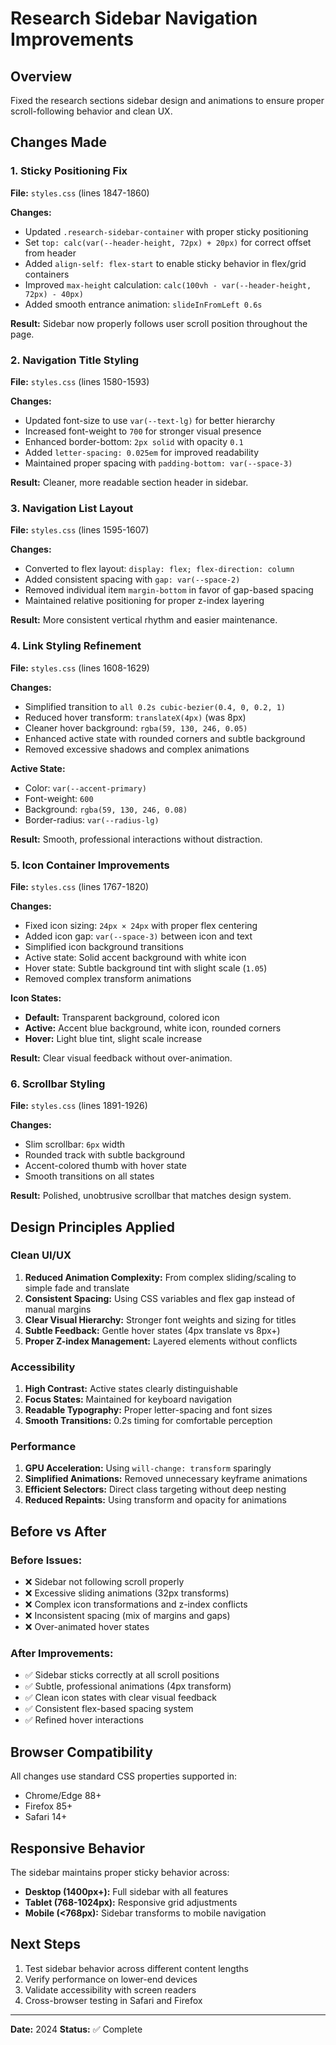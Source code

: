 # Research Sidebar Navigation Improvements

## Overview
Fixed the research sections sidebar design and animations to ensure proper scroll-following behavior and clean UX.

## Changes Made

### 1. Sticky Positioning Fix
**File:** `styles.css` (lines 1847-1860)

**Changes:**
- Updated `.research-sidebar-container` with proper sticky positioning
- Set `top: calc(var(--header-height, 72px) + 20px)` for correct offset from header
- Added `align-self: flex-start` to enable sticky behavior in flex/grid containers
- Improved `max-height` calculation: `calc(100vh - var(--header-height, 72px) - 40px)`
- Added smooth entrance animation: `slideInFromLeft 0.6s`

**Result:** Sidebar now properly follows user scroll position throughout the page.

### 2. Navigation Title Styling
**File:** `styles.css` (lines 1580-1593)

**Changes:**
- Updated font-size to use `var(--text-lg)` for better hierarchy
- Increased font-weight to `700` for stronger visual presence
- Enhanced border-bottom: `2px solid` with opacity `0.1`
- Added `letter-spacing: 0.025em` for improved readability
- Maintained proper spacing with `padding-bottom: var(--space-3)`

**Result:** Cleaner, more readable section header in sidebar.

### 3. Navigation List Layout
**File:** `styles.css` (lines 1595-1607)

**Changes:**
- Converted to flex layout: `display: flex; flex-direction: column`
- Added consistent spacing with `gap: var(--space-2)`
- Removed individual item `margin-bottom` in favor of gap-based spacing
- Maintained relative positioning for proper z-index layering

**Result:** More consistent vertical rhythm and easier maintenance.

### 4. Link Styling Refinement
**File:** `styles.css` (lines 1608-1629)

**Changes:**
- Simplified transition to `all 0.2s cubic-bezier(0.4, 0, 0.2, 1)`
- Reduced hover transform: `translateX(4px)` (was 8px)
- Cleaner hover background: `rgba(59, 130, 246, 0.05)`
- Enhanced active state with rounded corners and subtle background
- Removed excessive shadows and complex animations

**Active State:**
- Color: `var(--accent-primary)`
- Font-weight: `600`
- Background: `rgba(59, 130, 246, 0.08)`
- Border-radius: `var(--radius-lg)`

**Result:** Smooth, professional interactions without distraction.

### 5. Icon Container Improvements
**File:** `styles.css` (lines 1767-1820)

**Changes:**
- Fixed icon sizing: `24px × 24px` with proper flex centering
- Added icon gap: `var(--space-3)` between icon and text
- Simplified icon background transitions
- Active state: Solid accent background with white icon
- Hover state: Subtle background tint with slight scale (`1.05`)
- Removed complex transform animations

**Icon States:**
- **Default:** Transparent background, colored icon
- **Active:** Accent blue background, white icon, rounded corners
- **Hover:** Light blue tint, slight scale increase

**Result:** Clear visual feedback without over-animation.

### 6. Scrollbar Styling
**File:** `styles.css` (lines 1891-1926)

**Changes:**
- Slim scrollbar: `6px` width
- Rounded track with subtle background
- Accent-colored thumb with hover state
- Smooth transitions on all states

**Result:** Polished, unobtrusive scrollbar that matches design system.

## Design Principles Applied

### Clean UI/UX
1. **Reduced Animation Complexity:** From complex sliding/scaling to simple fade and translate
2. **Consistent Spacing:** Using CSS variables and flex gap instead of manual margins
3. **Clear Visual Hierarchy:** Stronger font weights and sizing for titles
4. **Subtle Feedback:** Gentle hover states (4px translate vs 8px+)
5. **Proper Z-index Management:** Layered elements without conflicts

### Accessibility
1. **High Contrast:** Active states clearly distinguishable
2. **Focus States:** Maintained for keyboard navigation
3. **Readable Typography:** Proper letter-spacing and font sizes
4. **Smooth Transitions:** 0.2s timing for comfortable perception

### Performance
1. **GPU Acceleration:** Using `will-change: transform` sparingly
2. **Simplified Animations:** Removed unnecessary keyframe animations
3. **Efficient Selectors:** Direct class targeting without deep nesting
4. **Reduced Repaints:** Using transform and opacity for animations

## Before vs After

### Before Issues:
- ❌ Sidebar not following scroll properly
- ❌ Excessive sliding animations (32px transforms)
- ❌ Complex icon transformations and z-index conflicts
- ❌ Inconsistent spacing (mix of margins and gaps)
- ❌ Over-animated hover states

### After Improvements:
- ✅ Sidebar sticks correctly at all scroll positions
- ✅ Subtle, professional animations (4px transform)
- ✅ Clean icon states with clear visual feedback
- ✅ Consistent flex-based spacing system
- ✅ Refined hover interactions

## Browser Compatibility
All changes use standard CSS properties supported in:
- Chrome/Edge 88+
- Firefox 85+
- Safari 14+

## Responsive Behavior
The sidebar maintains proper sticky behavior across:
- **Desktop (1400px+):** Full sidebar with all features
- **Tablet (768-1024px):** Responsive grid adjustments
- **Mobile (<768px):** Sidebar transforms to mobile navigation

## Next Steps
1. Test sidebar behavior across different content lengths
2. Verify performance on lower-end devices
3. Validate accessibility with screen readers
4. Cross-browser testing in Safari and Firefox

---

**Date:** 2024
**Status:** ✅ Complete
